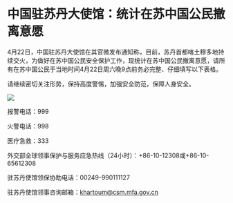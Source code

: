# 中国驻苏丹大使馆：统计在苏中国公民撤离意愿

4月22日，中国驻苏丹大使馆在其官微发布通知称，目前，苏丹首都喀土穆多地持续交火，为做好在苏中国公民安全保护工作，现统计在苏中国公民撤离意愿，请所有在苏中国公民于当地时间4月22日周六晚9点前务必完整、仔细填写以下表格。

请继续密切关注形势，保持高度警惕，加强安全防范，保障人身安全。

![](https://inews.gtimg.com/om_bt/ONcGC7jYrZE5ML__KkbTleEuVRRvR8LGvwiKsIam3bTDkAA/1000)

报警电话：999

火警电话：998

医疗急救：333

外交部全球领事保护与服务应急热线（24小时）：+86-10-12308或+86-10-65612308

驻苏丹使馆领保协助电话：00249-990111127

驻苏丹使馆领事咨询邮箱：khartoum@csm.mfa.gov.cn

